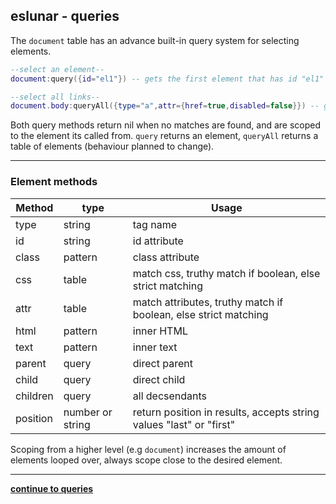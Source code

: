 eslunar - queries
---
The `document` table has an advance built-in query system for selecting elements.

```lua 
--select an element--
document:query({id="el1"}) -- gets the first element that has id "el1"

--select all links--
document.body:queryAll({type="a",attr={href=true,disabled=false}}) -- gets all links that have a href value and is not disabled

```
Both query methods return nil when no matches are found, and are scoped to the element its called from. `query` returns an element, `queryAll` returns a table of elements (behaviour planned to change).

---
### Element methods
Method | type | Usage
--- | --- | ---
type | string | tag name
id | string | id attribute
class | pattern | class attribute
css | table | match css, truthy match if boolean, else strict matching
attr | table | match attributes, truthy match if boolean, else strict matching
html | pattern | inner HTML
text | pattern | inner text
parent | query | direct parent
child | query | direct child
children | query | all decsendants
position | number or string | return position in results, accepts string values "last" or "first"

Scoping from a higher level (e.g `document`) increases the amount of elements looped over, always scope close to the desired element.

---
**[continue to queries](./queries.md)**

